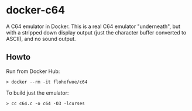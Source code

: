 # docker-c64
A C64 emulator in Docker. This is a real C64 emulator "underneath", but with a
stripped down display output (just the character buffer converted to ASCII),
and no sound output.

## Howto

Run from Docker Hub:

```
> docker --rm -it flohofwoe/c64
```

To build just the emulator:

```
> cc c64.c -o c64 -O3 -lcurses
```
